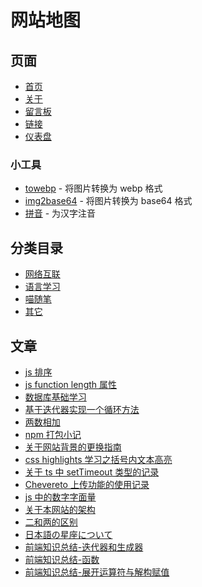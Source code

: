 # 网站地图

## 页面

-   [首页](/)
-   [关于](/about)
-   [留言板](/guestbook)
-   [链接](/link)
-   [仪表盘](/dashboard)

### 小工具

-   [towebp](/something/towebp) - 将图片转换为 webp 格式
-   [img2base64](/something/img2base64) - 将图片转换为 base64 格式
-   [拼音](/something/pinyin) - 为汉字注音

## 分类目录

-   [网络互联](/net)
-   [语言学习](/lang)
-   [喵随笔](/note)
-   [其它](/star)

## 文章

-   [js 排序](/article/2)
-   [js function length 属性](/article/4)
-   [数据库基础学习](/article/6)
-   [基于迭代器实现一个循环方法](/article/7)
-   [两数相加](/article/8)
-   [npm 打包小记](/article/9)
-   [关于网站背景的更换指南](/article/10)
-   [css highlights 学习之括号内文本高亮](/article/11)
-   [关于 ts 中 setTimeout 类型的记录](/article/12)
-   [Chevereto 上传功能的使用记录](/article/13)
-   [js 中的数字字面量](/article/14)
-   [关于本网站的架构](/article/15)
-   [二和两的区别](/article/16)
-   [日本語の星座について](/article/17)
-   [前端知识总结-迭代器和生成器](/article/19)
-   [前端知识总结-函数](/article/20)
-   [前端知识总结-展开运算符与解构赋值](/article/21)
